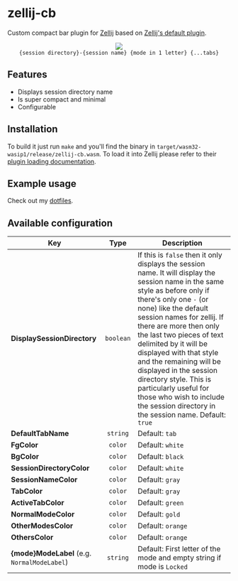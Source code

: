 # zellij-cb

Custom compact bar plugin for [Zellij](https://zellij.dev/) based on
[Zellij's default plugin](https://github.com/zellij-org/zellij/tree/main/default-plugins/compact-bar).

<div align="center">
  <div>
    <img src="https://github.com/ndavd/zellij-cb/assets/74260683/94c76afa-223c-4fcd-974e-275cb8b1690f" />
  </div>
  <code>{session directory}-{session name} {mode in 1 letter} {...tabs}</code>
</div>

## Features

- Displays session directory name
- Is super compact and minimal
- Configurable

## Installation

To build it just run `make` and you'll find the binary in
`target/wasm32-wasip1/release/zellij-cb.wasm`. To load it into Zellij please
refer to their
[plugin loading documentation](https://zellij.dev/documentation/plugin-loading).

## Example usage

Check out my
[dotfiles](https://github.com/ndavd/dotfiles/tree/main/.config/zellij).

## Available configuration

| Key                                          |   Type    | Description                                                                                                                                                                                                                                                                                                                                                                                                                                                                                                  |
| -------------------------------------------- | :-------: | ------------------------------------------------------------------------------------------------------------------------------------------------------------------------------------------------------------------------------------------------------------------------------------------------------------------------------------------------------------------------------------------------------------------------------------------------------------------------------------------------------------ |
| **DisplaySessionDirectory**                  | `boolean` | If this is `false` then it only displays the session name. It will display the session name in the same style as before only if there's only one `-` (or none) like the default session names for zellij. If there are more then only the last two pieces of text delimited by it will be displayed with that style and the remaining will be displayed in the session directory style. This is particularly useful for those who wish to include the session directory in the session name. Default: `true` |
| **DefaultTabName**                           | `string`  | Default: `tab`                                                                                                                                                                                                                                                                                                                                                                                                                                                                                               |
| **FgColor**                                  |  `color`  | Default: `white`                                                                                                                                                                                                                                                                                                                                                                                                                                                                                             |
| **BgColor**                                  |  `color`  | Default: `black`                                                                                                                                                                                                                                                                                                                                                                                                                                                                                             |
| **SessionDirectoryColor**                    |  `color`  | Default: `white`                                                                                                                                                                                                                                                                                                                                                                                                                                                                                             |
| **SessionNameColor**                         |  `color`  | Default: `gray`                                                                                                                                                                                                                                                                                                                                                                                                                                                                                              |
| **TabColor**                                 |  `color`  | Default: `gray`                                                                                                                                                                                                                                                                                                                                                                                                                                                                                              |
| **ActiveTabColor**                           |  `color`  | Default: `green`                                                                                                                                                                                                                                                                                                                                                                                                                                                                                             |
| **NormalModeColor**                          |  `color`  | Default: `gold`                                                                                                                                                                                                                                                                                                                                                                                                                                                                                              |
| **OtherModesColor**                          |  `color`  | Default: `orange`                                                                                                                                                                                                                                                                                                                                                                                                                                                                                            |
| **OthersColor**                              |  `color`  | Default: `orange`                                                                                                                                                                                                                                                                                                                                                                                                                                                                                            |
| **{mode}ModeLabel** (e.g. `NormalModeLabel`) | `string`  | Default: First letter of the mode and empty string if mode is `Locked`                                                                                                                                                                                                                                                                                                                                                                                                                                       |
